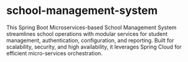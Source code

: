 # school-management-system
This Spring Boot Microservices-based School Management System streamlines school operations with modular services for student management, authentication, configuration, and reporting. Built for scalability, security, and high availability, it leverages Spring Cloud for efficient micro-services orchestration.
